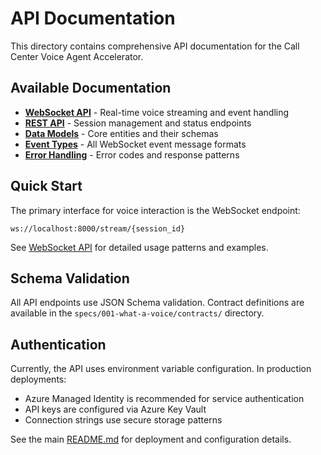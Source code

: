 # API Documentation

This directory contains comprehensive API documentation for the Call Center Voice Agent Accelerator.

## Available Documentation

- [**WebSocket API**](websocket-api.md) - Real-time voice streaming and event handling
- [**REST API**](rest-api.md) - Session management and status endpoints  
- [**Data Models**](data-models.md) - Core entities and their schemas
- [**Event Types**](event-types.md) - All WebSocket event message formats
- [**Error Handling**](error-handling.md) - Error codes and response patterns

## Quick Start

The primary interface for voice interaction is the WebSocket endpoint:

```
ws://localhost:8000/stream/{session_id}
```

See [WebSocket API](websocket-api.md) for detailed usage patterns and examples.

## Schema Validation

All API endpoints use JSON Schema validation. Contract definitions are available in the `specs/001-what-a-voice/contracts/` directory.

## Authentication

Currently, the API uses environment variable configuration. In production deployments:

- Azure Managed Identity is recommended for service authentication
- API keys are configured via Azure Key Vault
- Connection strings use secure storage patterns

See the main [README.md](../../README.md) for deployment and configuration details.